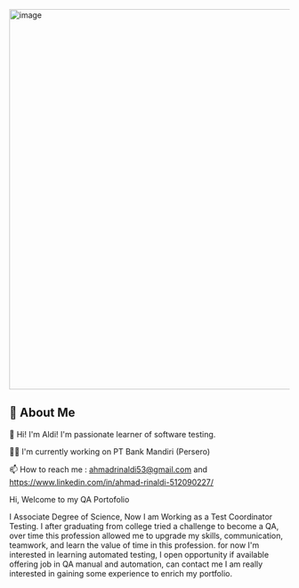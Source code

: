 <img width="683" alt="image" src="https://github.com/user-attachments/assets/4f3f9294-ff66-4698-8424-b718bbf5a861">

## 🚀 About Me
👋 Hi! I'm Aldi! I'm passionate learner of software testing.

👩‍💻 I'm currently working on PT Bank Mandiri (Persero)

📫 How to reach me : ahmadrinaldi53@gmail.com and https://www.linkedin.com/in/ahmad-rinaldi-512090227/

Hi, Welcome to my QA Portofolio

I Associate Degree of Science, Now I am Working as a Test Coordinator Testing. I after graduating from college tried a challenge to become a QA, over time this profession allowed me to upgrade my skills, communication, teamwork, and learn the value of time in this profession. for now I'm interested in learning automated testing, I open opportunity if available offering job in QA manual and automation, can contact me I am really interested in gaining some experience to enrich my portfolio.
